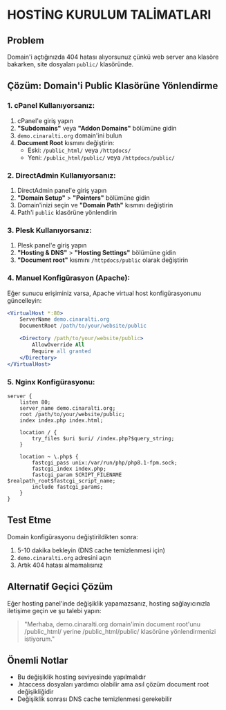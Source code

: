 # HOSTİNG KURULUM TALİMATLARI

## Problem

Domain'i açtığınızda 404 hatası alıyorsunuz çünkü web server ana klasöre bakarken, site dosyaları `public/` klasöründe.

## Çözüm: Domain'i Public Klasörüne Yönlendirme

### 1. cPanel Kullanıyorsanız:

1. cPanel'e giriş yapın
2. **"Subdomains"** veya **"Addon Domains"** bölümüne gidin
3. `demo.cinaralti.org` domain'ini bulun
4. **Document Root** kısmını değiştirin:
   - Eski: `/public_html/` veya `/httpdocs/`
   - Yeni: `/public_html/public/` veya `/httpdocs/public/`

### 2. DirectAdmin Kullanıyorsanız:

1. DirectAdmin panel'e giriş yapın
2. **"Domain Setup"** > **"Pointers"** bölümüne gidin
3. Domain'inizi seçin ve **"Domain Path"** kısmını değiştirin
4. Path'i `public` klasörüne yönlendirin

### 3. Plesk Kullanıyorsanız:

1. Plesk panel'e giriş yapın
2. **"Hosting & DNS"** > **"Hosting Settings"** bölümüne gidin
3. **"Document root"** kısmını `/httpdocs/public` olarak değiştirin

### 4. Manuel Konfigürasyon (Apache):

Eğer sunucu erişiminiz varsa, Apache virtual host konfigürasyonunu güncelleyin:

```apache
<VirtualHost *:80>
    ServerName demo.cinaralti.org
    DocumentRoot /path/to/your/website/public

    <Directory /path/to/your/website/public>
        AllowOverride All
        Require all granted
    </Directory>
</VirtualHost>
```

### 5. Nginx Konfigürasyonu:

```nginx
server {
    listen 80;
    server_name demo.cinaralti.org;
    root /path/to/your/website/public;
    index index.php index.html;

    location / {
        try_files $uri $uri/ /index.php?$query_string;
    }

    location ~ \.php$ {
        fastcgi_pass unix:/var/run/php/php8.1-fpm.sock;
        fastcgi_index index.php;
        fastcgi_param SCRIPT_FILENAME $realpath_root$fastcgi_script_name;
        include fastcgi_params;
    }
}
```

## Test Etme

Domain konfigürasyonu değiştirildikten sonra:

1. 5-10 dakika bekleyin (DNS cache temizlenmesi için)
2. `demo.cinaralti.org` adresini açın
3. Artık 404 hatası almamalısınız

## Alternatif Geçici Çözüm

Eğer hosting panel'inde değişiklik yapamazsanız, hosting sağlayıcınızla iletişime geçin ve şu talebi yapın:

> "Merhaba, demo.cinaralti.org domain'imin document root'unu /public_html/ yerine /public_html/public/ klasörüne yönlendirmenizi istiyorum."

## Önemli Notlar

- Bu değişiklik hosting seviyesinde yapılmalıdır
- .htaccess dosyaları yardımcı olabilir ama asıl çözüm document root değişikliğidir
- Değişiklik sonrası DNS cache temizlenmesi gerekebilir

